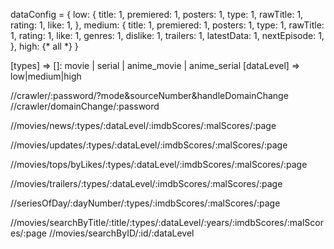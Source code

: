 dataConfig = {
    low: {
        title: 1,
        premiered: 1,
        posters: 1,
        type: 1,
        rawTitle: 1,
        rating: 1,
        like: 1,
    },
    medium: {
        title: 1,
        premiered: 1,
        posters: 1,
        type: 1,
        rawTitle: 1,
        rating: 1,
        like: 1,
        genres: 1,
        dislike: 1,
        trailers: 1,
        latestData: 1,
        nextEpisode: 1,
    },
    high: {* all *}
}


[types] => []: movie | serial | anime_movie | anime_serial
[dataLevel] => low|medium|high

//crawler/:password/?mode&sourceNumber&handleDomainChange
//crawler/domainChange/:password

//movies/news/:types/:dataLevel/:imdbScores/:malScores/:page

//movies/updates/:types/:dataLevel/:imdbScores/:malScores/:page

//movies/tops/byLikes/:types/:dataLevel/:imdbScores/:malScores/:page

//movies/trailers/:types/:dataLevel/:imdbScores/:malScores/:page

//seriesOfDay/:dayNumber/:types/:imdbScores/:malScores/:page

//movies/searchByTitle/:title/:types/:dataLevel/:years/:imdbScores/:malScores/:page
//movies/searchByID/:id/:dataLevel
